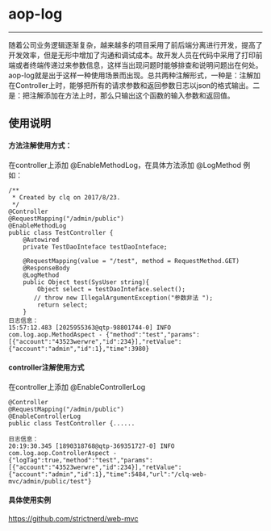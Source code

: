 # aop-log

---

随着公司业务逻辑逐渐复杂，越来越多的项目采用了前后端分离进行开发，提高了开发效率，但是无形中增加了沟通和调试成本。故开发人员在代码中采用了打印前端或者终端传递过来参数信息，这样当出现问题时能够排查和说明问题出在何处。aop-log就是出于这样一种使用场景而出现。总共两种注解形式，一种是：注解加在Controller上时，能够把所有的请求参数和返回参数日志以json的格式输出。二是：把注解添加在方法上时，那么只输出这个函数的输入参数和返回值。


## 使用说明

#### 方法注解使用方式：

在controller上添加 @EnableMethodLog，在具体方法添加 @LogMethod
例如：
```
/**
 * Created by clq on 2017/8/23.
 */
@Controller
@RequestMapping("/admin/public")
@EnableMethodLog
public class TestController {
    @Autowired
    private TestDaoInteface testDaoInteface;

    @RequestMapping(value = "/test", method = RequestMethod.GET)
    @ResponseBody
    @LogMethod
    public Object test(SysUser string){
        Object select = testDaoInteface.select();
       // throw new IllegalArgumentException("参数非法 ");
        return select;
    }
日志信息：
15:57:12.483 [2025955363@qtp-98801744-0] INFO  com.log.aop.MethodAspect - {"method":"test","params":[{"account":"43523werwre","id":234}],"retValue":{"account":"admin","id":1},"time":3980}
```

#### controller注解使用方式
在controller上添加 @EnableControllerLog
```
@Controller
@RequestMapping("/admin/public")
@EnableControllerLog
public class TestController {......

日志信息：
20:19:30.345 [1890318768@qtp-369351727-0] INFO  com.log.aop.ControllerAspect - {"logTag":true,"method":"test","params":[{"account":"43523werwre","id":234}],"retValue":{"account":"admin","id":1},"time":5484,"url":"/clq-web-mvc/admin/public/test"}
```

#### 具体使用实例
https://github.com/strictnerd/web-mvc